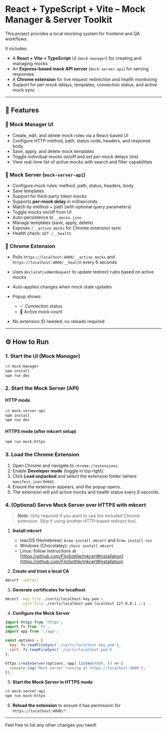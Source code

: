 # React + TypeScript + Vite – Mock Manager & Server Toolkit

This project provides a local mocking system for frontend and QA workflows.

It includes:

* A **React + Vite + TypeScript** UI (`mock-manager`) for creating and managing mocks
* An **Express-based mock API server** (`mock-server-api`) for serving responses
* A **Chrome extension** for live request redirection and health monitoring
* Support for per-mock delays, templates, connection status, and active mock sync

---

## 🔧 Features

### 🎨 Mock Manager UI

* Create, edit, and delete mock rules via a React-based UI
* Configure HTTP method, path, status code, headers, and response body
* Save, apply, and delete mock templates
* Toggle individual mocks on/off and set per-mock delays (ms)
* View real-time list of active mocks with search and filter capabilities

### 🧩 Mock Server (`mock-server-api`)

* Configure mock rules: method, path, status, headers, body
* Save templates
* Support for third-party token mocks
* Supports **per-mock delay** in milliseconds
* Match by method + path (with optional query parameters)
* Toggle mocks on/off from UI
* Auto-persistence to `__mocks.json`
* Manage templates (save, apply, delete)
* Exposes `/__active_mocks` for Chrome extension sync
* Health check: `GET /__health`

### 🧪 Chrome Extension

* Polls `https://localhost:4000/__active_mocks` and `https://localhost:4000/__health` every 6 seconds
* Uses `declarativeNetRequest` to update redirect rules based on active mocks
* Auto-applies changes when mock state updates
* Popup shows:

  * ✅ Connection status
  * 🔢 Active mock count
* No extension ID needed; no reloads required

---

## ⚙️ How to Run

### 1. Start the UI (Mock Manager)

```bash
cd mock-manager
npm install
npm run dev
```

### 2. Start the Mock Server (API)

#### HTTP mode

```bash
cd mock-server-api
npm install
npm run dev
```

#### HTTPS mode (after mkcert setup)

```bash
npm run mock:https
```

### 3. Load the Chrome Extension

1. Open Chrome and navigate to `chrome://extensions`.
2. Enable **Developer mode** (toggle in top right).
3. Click **Load unpacked** and select the extension folder (where `manifest.json` lives).
4. Ensure the extension appears, and the popup opens.
5. The extension will poll active mocks and health status every 6 seconds.

### 4. (Optional) Serve Mock Server over HTTPS with mkcert

> **Note:** Only required if you want to use the included Chrome extension. Skip if using another HTTP-based redirect tool.

1. **Install mkcert**

   * macOS (Homebrew): `brew install mkcert` and `brew install nss`
   * Windows (Chocolatey): `choco install mkcert`
   * Linux: follow instructions at [https://github.com/FiloSottile/mkcert#installation](https://github.com/FiloSottile/mkcert#installation)

2. **Create and trust a local CA**

```bash
mkcert -install
```

3. **Generate certificates for localhost**

```bash
mkcert -key-file ./certs/localhost-key.pem \
       -cert-file ./certs/localhost.pem localhost 127.0.0.1 ::1
```

4. **Configure the Mock Server**

```js
import https from 'https';
import fs from 'fs';
import app from './app';

const options = {
  key: fs.readFileSync('./certs/localhost-key.pem'),
  cert: fs.readFileSync('./certs/localhost.pem')
};

https.createServer(options, app).listen(4000, () => {
  console.log('Mock server running at https://localhost:4000');
});
```

5. **Start the Mock Server in HTTPS mode**

```bash
cd mock-server-api
npm run mock:https
```

6. **Reload the extension** to ensure it has permission for `https://localhost:4000/*`.

---

Feel free to list any other changes you need!
